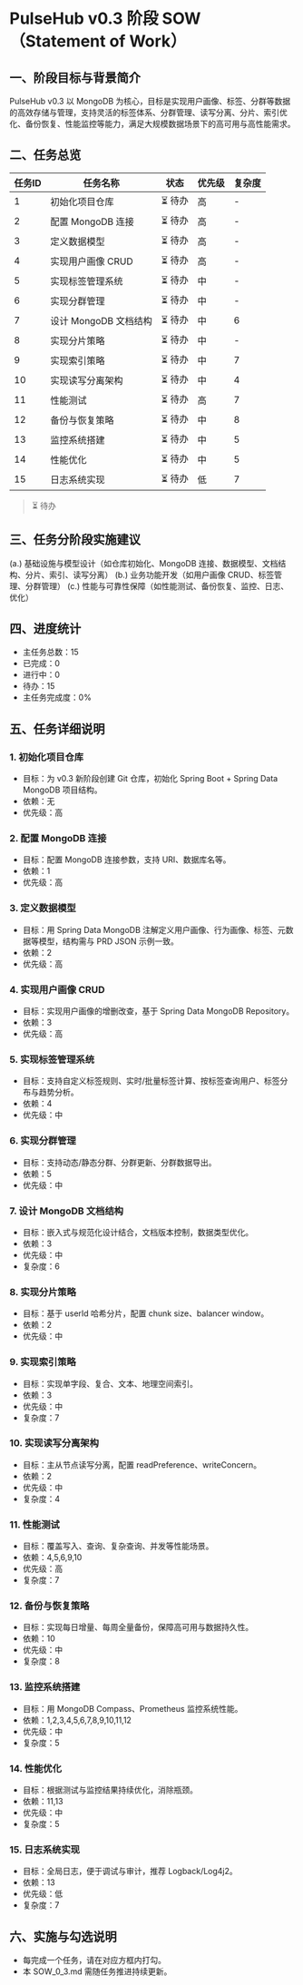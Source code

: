 # PulseHub v0.3 阶段 SOW（Statement of Work）

## 一、阶段目标与背景简介
PulseHub v0.3 以 MongoDB 为核心，目标是实现用户画像、标签、分群等数据的高效存储与管理，支持灵活的标签体系、分群管理、读写分离、分片、索引优化、备份恢复、性能监控等能力，满足大规模数据场景下的高可用与高性能需求。

## 二、任务总览

| 任务ID | 任务名称 | 状态 | 优先级 | 复杂度 |
|--------|----------|------|--------|--------|
| 1      | 初始化项目仓库 | ⏳ 待办 | 高 | - |
| 2      | 配置 MongoDB 连接 | ⏳ 待办 | 高 | - |
| 3      | 定义数据模型 | ⏳ 待办 | 高 | - |
| 4      | 实现用户画像 CRUD | ⏳ 待办 | 高 | - |
| 5      | 实现标签管理系统 | ⏳ 待办 | 中 | - |
| 6      | 实现分群管理 | ⏳ 待办 | 中 | - |
| 7      | 设计 MongoDB 文档结构 | ⏳ 待办 | 中 | 6 |
| 8      | 实现分片策略 | ⏳ 待办 | 中 | - |
| 9      | 实现索引策略 | ⏳ 待办 | 中 | 7 |
| 10     | 实现读写分离架构 | ⏳ 待办 | 中 | 4 |
| 11     | 性能测试 | ⏳ 待办 | 高 | 7 |
| 12     | 备份与恢复策略 | ⏳ 待办 | 中 | 8 |
| 13     | 监控系统搭建 | ⏳ 待办 | 中 | 5 |
| 14     | 性能优化 | ⏳ 待办 | 中 | 5 |
| 15     | 日志系统实现 | ⏳ 待办 | 低 | 7 |

> ⏳ 待办

## 三、任务分阶段实施建议

(a.) 基础设施与模型设计（如仓库初始化、MongoDB 连接、数据模型、文档结构、分片、索引、读写分离）
(b.) 业务功能开发（如用户画像 CRUD、标签管理、分群管理）
(c.) 性能与可靠性保障（如性能测试、备份恢复、监控、日志、优化）

## 四、进度统计

- 主任务总数：15
- 已完成：0
- 进行中：0
- 待办：15
- 主任务完成度：0%

## 五、任务详细说明

### 1. 初始化项目仓库
- 目标：为 v0.3 新阶段创建 Git 仓库，初始化 Spring Boot + Spring Data MongoDB 项目结构。
- 依赖：无
- 优先级：高

### 2. 配置 MongoDB 连接
- 目标：配置 MongoDB 连接参数，支持 URI、数据库名等。
- 依赖：1
- 优先级：高

### 3. 定义数据模型
- 目标：用 Spring Data MongoDB 注解定义用户画像、行为画像、标签、元数据等模型，结构需与 PRD JSON 示例一致。
- 依赖：2
- 优先级：高

### 4. 实现用户画像 CRUD
- 目标：实现用户画像的增删改查，基于 Spring Data MongoDB Repository。
- 依赖：3
- 优先级：高

### 5. 实现标签管理系统
- 目标：支持自定义标签规则、实时/批量标签计算、按标签查询用户、标签分布与趋势分析。
- 依赖：4
- 优先级：中

### 6. 实现分群管理
- 目标：支持动态/静态分群、分群更新、分群数据导出。
- 依赖：5
- 优先级：中

### 7. 设计 MongoDB 文档结构
- 目标：嵌入式与规范化设计结合，文档版本控制，数据类型优化。
- 依赖：3
- 优先级：中
- 复杂度：6

### 8. 实现分片策略
- 目标：基于 userId 哈希分片，配置 chunk size、balancer window。
- 依赖：2
- 优先级：中

### 9. 实现索引策略
- 目标：实现单字段、复合、文本、地理空间索引。
- 依赖：3
- 优先级：中
- 复杂度：7

### 10. 实现读写分离架构
- 目标：主从节点读写分离，配置 readPreference、writeConcern。
- 依赖：2
- 优先级：中
- 复杂度：4

### 11. 性能测试
- 目标：覆盖写入、查询、复杂查询、并发等性能场景。
- 依赖：4,5,6,9,10
- 优先级：高
- 复杂度：7

### 12. 备份与恢复策略
- 目标：实现每日增量、每周全量备份，保障高可用与数据持久性。
- 依赖：10
- 优先级：中
- 复杂度：8

### 13. 监控系统搭建
- 目标：用 MongoDB Compass、Prometheus 监控系统性能。
- 依赖：1,2,3,4,5,6,7,8,9,10,11,12
- 优先级：中
- 复杂度：5

### 14. 性能优化
- 目标：根据测试与监控结果持续优化，消除瓶颈。
- 依赖：11,13
- 优先级：中
- 复杂度：5

### 15. 日志系统实现
- 目标：全局日志，便于调试与审计，推荐 Logback/Log4j2。
- 依赖：13
- 优先级：低
- 复杂度：7

## 六、实施与勾选说明

- 每完成一个任务，请在对应方框内打勾。
- 本 SOW_0_3.md 需随任务推进持续更新。 